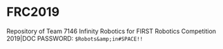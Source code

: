 # FRC2019
Repository of Team 7146 Infinity Robotics for FIRST Robotics Competition 2019|DOC PASSWORD: `$Robots&amp;in#SPACE!!`
